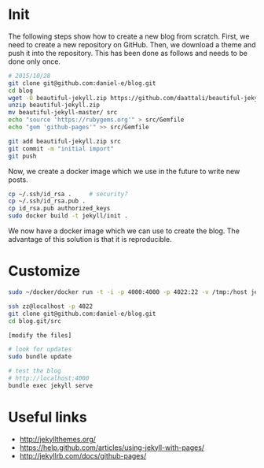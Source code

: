 # Init

The following steps show how to create a new blog from scratch. First, we need to create a new repository on GitHub. Then, we download a theme and push it into the repository. This has been done as follows and needs to be done only once.

```bash
# 2015/10/28
git clone git@github.com:daniel-e/blog.git
cd blog
wget -O beautiful-jekyll.zip https://github.com/daattali/beautiful-jekyll/archive/master.zip
unzip beautiful-jekyll.zip
mv beautiful-jekyll-master/ src
echo "source 'https://rubygems.org'" > src/Gemfile
echo "gem 'github-pages'" >> src/Gemfile

git add beautiful-jekyll.zip src
git commit -m "initial import"
git push
```

Now, we create a docker image which we use in the future to write new posts.

```bash
cp ~/.ssh/id_rsa .     # security?
cp ~/.ssh/id_rsa.pub .
cp id_rsa.pub authorized_keys
sudo docker build -t jekyll/init .
```

We now have a docker image which we can use to create the blog. The advantage of this solution is that it is reproducible.

# Customize

```bash
sudo ~/docker/docker run -t -i -p 4000:4000 -p 4022:22 -v /tmp:/host jekyll/init

ssh zz@localhost -p 4022
git clone git@github.com:daniel-e/blog.git
cd blog.git/src

[modify the files]

# look for updates
sudo bundle update

# test the blog
# http://localhost:4000
bundle exec jekyll serve
```

# Useful links

* http://jekyllthemes.org/
* https://help.github.com/articles/using-jekyll-with-pages/
* http://jekyllrb.com/docs/github-pages/

